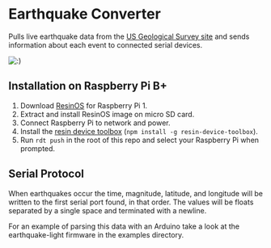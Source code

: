 # Earthquake Converter

Pulls live earthquake data from the [US Geological Survey site](http://earthquake.usgs.gov/) and sends information about each event to connected serial devices.

![:)](http://i.imgur.com/1DbNcsf.gif)

## Installation on Raspberry Pi B+

1. Download [ResinOS](https://resinos.io/#downloads) for Raspberry Pi 1.
2. Extract and install ResinOS image on micro SD card.
3. Connect Raspberry Pi to network and power.
4. Install the [resin device toolbox](https://github.com/resin-os/resin-device-toolbox) (`npm install -g resin-device-toolbox`).
5. Run `rdt push` in the root of this repo and select your Raspberry Pi when prompted.

## Serial Protocol

When earthquakes occur the time, magnitude, latitude, and longitude will be written to the first serial port found, in that order. The values will be floats separated by a single space and terminated with a newline.

For an example of parsing this data with an Arduino take a look at the earthquake-light firmware in the examples directory.
